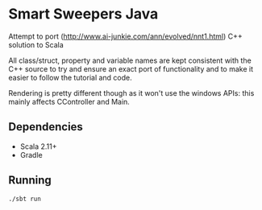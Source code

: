 # Smart Sweepers Java

Attempt to port (http://www.ai-junkie.com/ann/evolved/nnt1.html) C++ solution to Scala

All class/struct, property and variable names are kept consistent with the C++ source to try and ensure an exact port
of functionality and to make it easier to follow the tutorial and code.

Rendering is pretty different though as it won't use the windows APIs: this mainly affects CController and Main.


## Dependencies

 - Scala 2.11+
 - Gradle


## Running

`./sbt run`